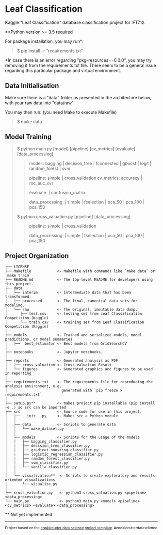 Leaf Classification
==============================
Kaggle "Leaf Classification" database classification project for IFT712.

**Python version >= 3.5 required

For package installation, you may run*: 
> $ pip install -r "requirements.txt"

*In case there is an error regarding "pkg-resources==0.0.0", you may try removing it from the requirements.txt file.
There seem to be a general issue regarding this particular package and virtual environment.

Data Initialisation
------------
Make sure there is a "data" folder as presented in the architecture below, with your raw data into "data/raw".

You may then run: (you need Make to execute Makefile)
> $ make data

Model Training
------------
> $ python main.py [model] [pipeline] [cv_metrics] [evaluate] [data_processing]
> 
>> model : bagging | decision_tree | fconnected | gboost | logit | random_forest | svm
>> 
>> pipeline: simple | cross_validation 
>>  cv_metrics: accuracy | roc_auc_ovr 
>>
>> evaluate: <report> | confusion_matrix 
>>
>> data_processing: <Empty> | simple | fselection | pca_50 | pca_100 | pca_150
> 
> 
> $ python cross_valuation.py [pipeline] [data_processing]
>>
>> pipeline: simple | cross_validation
>>
>> data_processing: <Empty> | simple | fselection | pca_50 | pca_100 | pca_150

Project Organization
------------

    ├── LICENSE
    ├── Makefile            <- Makefile with commands like `make data` or `make train`
    ├── README.md           <- The top-level README for developers using this project.
    ├── data
    │   ├── interim         <- Intermediate data that has been transformed.
    │   ├── processed       <- The final, canonical data sets for modeling.
    │   └── raw             <- The original, immutable data dump.
    │      ├── test.csv     <- testing set from Leaf Classification Competition (Kaggle) 
    │      └── train.csv    <- training set from Leaf Classification Competition (Kaggle)
    │
    ├── models              <- Trained and serialized models, model predictions, or model summaries
    │   ├──  best_estimator <- Best models from GridSearchCV
    │
    ├── notebooks           <- Jupyter notebooks.
    │
    ├── reports             <- Generated analysis as PDF
    │   ├── cross_valuation <- Cross-valuation Result
    │   └── figures         <- Generated graphics and figures to be used in reporting
    │
    ├── requirements.txt    <- The requirements file for reproducing the analysis environment, e.g.
    │                         generated with `pip freeze > requirements.txt`
    │
    ├── setup.py**          <- makes project pip installable (pip install -e .) so src can be imported
    ├── src                 <- Source code for use in this project.
    │   ├── __init__.py     <- Makes src a Python module
    │   │
    │   ├── data            <- Scripts to generate data
    │   │   └── make_dataset.py
    │   │
    │   ├── models          <- Scripts for the usage of the models
    │   |   ├── bagging_classifier.py
    │   |   ├── decision_tree_classifier.py
    │   |   ├── gradient_boosting_classifier.py
    │   |   ├── logistic_regression_classifier.py
    │   |   ├── ramdom_forest_classifier.py
    │   |   ├── svm_classifier.py
    │   |   └── vanilla_classifier.py
    │   │
    │   └── visualization**  <- Scripts to create exploratory and results oriented visualizations
    │       └── visualize.py
    │
    ├── cross_valuation.py   <- python3 cross_valuation.py <pipeline> <data_processing>
    └── main.py              <- python3 main.py <model> <pipeline> <cv_metrics> <evaluate> <data_processing>
** Not yet implemented

--------

<p><small>Project based on the <a target="_blank" href="https://drivendata.github.io/cookiecutter-data-science/">cookiecutter data science project template</a>. #cookiecutterdatascience</small></p>
